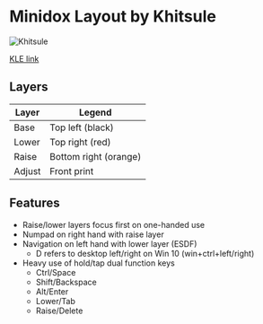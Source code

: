 # Minidox Layout by Khitsule
![Khitsule](https://i.imgur.com/bEdqotb.png)

[KLE link](http://www.keyboard-layout-editor.com/#/gists/203ed1a6db1997863394e87af8c43bbc)

## Layers
| Layer | Legend |
| ----- | ------ |
| Base  |  Top left (black) |
| Lower | Top right (red) |
| Raise | Bottom right (orange) |
| Adjust | Front print |

## Features
* Raise/lower layers focus first on one-handed use
* Numpad on right hand with raise layer
* Navigation on left hand with lower layer (ESDF)
    * D refers to desktop left/right on Win 10 (win+ctrl+left/right)
* Heavy use of hold/tap dual function keys
    * Ctrl/Space
    * Shift/Backspace
    * Alt/Enter
    * Lower/Tab
    * Raise/Delete